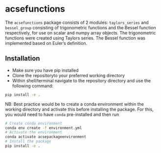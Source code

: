 # acsefunctions
The `acsefunctions` package consists of 2 modules: `taylors_series` and `bessel_group` consisting of trigonometric functions and the Bessel function
respectively, for use on scalar and numpy array objects. The trigonometric functions were created using Taylors
series. The Bessel function was implemented based on Euler’s definition.

## Installation

- Make sure you have pip installed
- Clone the repositoryto your preferred working directory
- Within shell/terminal navigate to the repository directory and use the following command:

```bash
pip install -e .

```
NB: Best practice would be to create a conda environment within the working directory and activate this
before installing the package. For this, you would need to have `conda` pre-installed and then run

```bash
# Create conda environment
conda env create -f environment.yml
# Activate the environment
conda activate acsepackageenvironment
# Install the package
pip install -e .
```

